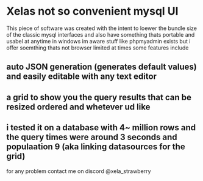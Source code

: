 # Xelas not so convenient mysql UI

This piece of software was created with the intent to loewer the bundle size of the classic mysql interfaces and also have something thats portable and usabel at anytime in windows
im aware stuff like phpmyadmin exists but i offer soemthing thats not browser limited at times
some features include

## auto JSON generation (generates default values) and easily editable with any text editor
## a grid to show you the query results that can be resized ordered and whetever ud like
## i tested it on a database with 4~ million rows and the query times were around 3 seconds and populaation 9 (aka linking datasources for the grid)

for any problem contact me on discord @xela_strawberry
